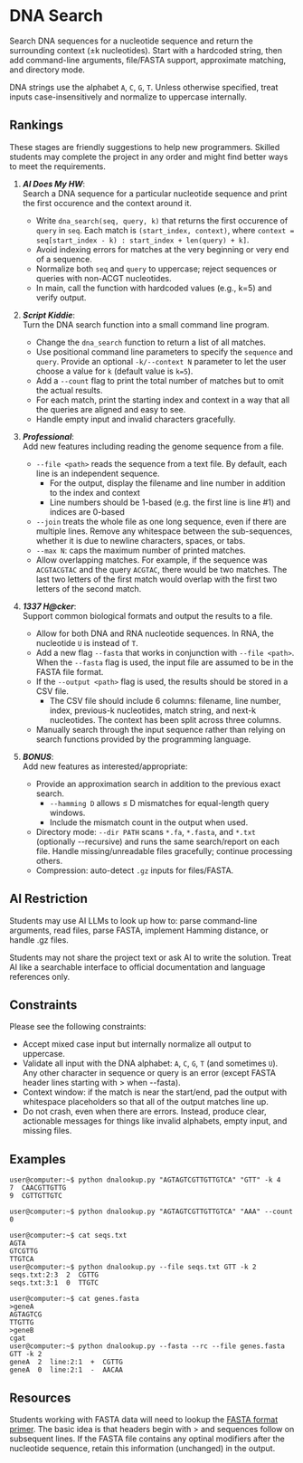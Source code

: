 # DNA Search #
Search DNA sequences for a nucleotide sequence and return the surrounding context (±k nucleotides). Start with a hardcoded string, then add command-line arguments, file/FASTA support, approximate matching, and directory mode.

DNA strings use the alphabet `A`, `C`, `G`, `T`. Unless otherwise specified, treat inputs case-insensitively and normalize to uppercase internally.

## Rankings ##
These stages are friendly suggestions to help new programmers. Skilled students may complete the project in any order and might find better ways to meet the requirements.

1. ***AI Does My HW***:  
   Search a DNA sequence for a particular nucleotide sequence and print the first occurence and the context around it.
   - Write `dna_search(seq, query, k)` that returns the first occurence of `query` in `seq`.
     Each match is `(start_index, context)`, where
     `context = seq[start_index - k) : start_index + len(query) + k]`.
   - Avoid indexing errors for matches at the very beginning or very end of a sequence.
   - Normalize both `seq` and `query` to uppercase; reject sequences or queries with non-ACGT nucleotides.
   - In main, call the function with hardcoded values (e.g., k=5) and verify output.

2. ***Script Kiddie***:  
   Turn the DNA search function into a small command line program.
   - Change the `dna_search` function to return a list of all matches.
   - Use positional command line parameters to specify the `sequence` and `query`. Provide an optional `-k/--context N` parameter to let the user choose a value for `k` (default value is `k=5`).
   - Add a `--count` flag to print the total number of matches but to omit the actual results.
   - For each match, print the starting index and context in a way that all the queries are aligned and easy to see.
   - Handle empty input and invalid characters gracefully.

3. ***Professional***:  
   Add new features including reading the genome sequence from a file.
   - `--file <path>` reads the sequence from a text file. By default, each line is an independent sequence.
     - For the output, display the filename and line number in addition to the index and context
     - Line numbers should be 1-based (e.g. the first line is line #1) and indices are 0-based
   - `--join` treats the whole file as one long sequence, even if there are multiple lines. Remove any whitespace between the sub-sequences, whether it is due to newline characters, spaces, or tabs.
   - `--max N`: caps the maximum number of printed matches.
   - Allow overlapping matches. For example, if the sequence was `ACGTACGTAC` and the query `ACGTAC`, there would be two matches. The last two letters of the first match would overlap with the first two letters of the second match.

4. ***1337 H@cker***:  
   Support common biological formats and output the results to a file.
   - Allow for both DNA and RNA nucleotide sequences. In RNA, the nucleotide `U` is instead of `T`.
   - Add a new flag `--fasta` that works in conjunction with `--file <path>`. When the `--fasta` flag is used, the input file are assumed to be in the FASTA file format.
   - If the `--output <path>` flag is used, the results should be stored in a CSV file.
     - The CSV file should include 6 columns: filename, line number, index, previous-k nucleotides, match string, and next-k nucleotides. The context has been split across three columns.
   - Manually search through the input sequence rather than relying on search functions provided by the programming language.

5. ***BONUS***:  
   Add new features as interested/appropriate:
   - Provide an approximation search in addition to the previous exact search.
     - `--hamming D` allows ≤ D mismatches for equal-length query windows.
     - Include the mismatch count in the output when used.
   - Directory mode: `--dir PATH` scans `*.fa`, `*.fasta`, and `*.txt` (optionally --recursive) and runs the same search/report on each file. Handle missing/unreadable files gracefully; continue processing others.
   - Compression: auto-detect `.gz` inputs for files/FASTA.

## AI Restriction ##
Students may use AI LLMs to look up how to: parse command-line arguments, read files, parse FASTA, implement Hamming distance, or handle .gz files.

Students may not share the project text or ask AI to write the solution. Treat AI like a searchable interface to official documentation and language references only.

## Constraints ##
Please see the following constraints:
- Accept mixed case input but internally normalize all output to uppercase.
- Validate all input with the DNA alphabet: `A`, `C`, `G`, `T` (and sometimes `U`). Any other character in sequence or query is an error (except FASTA header lines starting with > when --fasta).
- Context window: if the match is near the start/end, pad the output with whitespace placeholders so that all of the output matches line up.
- Do not crash, even when there are errors. Instead, produce clear, actionable messages for things like invalid alphabets, empty input, and missing files.

## Examples ##
```
user@computer:~$ python dnalookup.py "AGTAGTCGTTGTTGTCA" "GTT" -k 4
7  CAACGTTGTTG
9  CGTTGTTGTC

user@computer:~$ python dnalookup.py "AGTAGTCGTTGTTGTCA" "AAA" --count
0

user@computer:~$ cat seqs.txt
AGTA
GTCGTTG
TTGTCA
user@computer:~$ python dnalookup.py --file seqs.txt GTT -k 2
seqs.txt:2:3  2  CGTTG
seqs.txt:3:1  0  TTGTC

user@computer:~$ cat genes.fasta
>geneA
AGTAGTCG
TTGTTG
>geneB
cgat
user@computer:~$ python dnalookup.py --fasta --rc --file genes.fasta GTT -k 2
geneA  2  line:2:1  +  CGTTG
geneA  0  line:2:1  -  AACAA
```

## Resources ##
Students working with FASTA data will need to lookup the [FASTA format primer](https://www.ncbi.nlm.nih.gov/genbank/fastaformat/). The basic idea is that headers begin with > and sequences follow on subsequent lines. If the FASTA file contains any optinal modifiers after the nucleotide sequence, retain this information (unchanged) in the output.